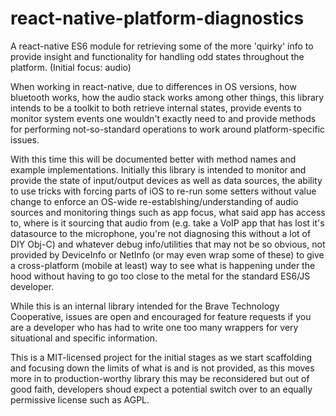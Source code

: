 # react-native-platform-diagnostics
A react-native ES6 module for retrieving some of the more 'quirky' info to provide insight and functionality for handling odd states throughout the platform. (Initial focus: audio)

When working in react-native, due to differences in OS versions, how bluetooth works, how the audio stack works among other things, this library intends to be a toolkit to both retrieve internal states, provide events to monitor system events one wouldn't exactly need to and provide methods for performing not-so-standard operations to work around platform-specific issues.

With this time this will be documented better with method names and example implementations. Initially this library is intended to monitor and provide the state of input/output devices as well as data sources, the ability to use tricks with forcing parts of iOS to re-run some setters without value change to enforce an OS-wide re-establshing/understanding of audio sources and monitoring things such as app focus, what said app has access to, where is it sourcing that audio from (e.g. take a VoIP app that has lost it's datasource to the microphone, you're not diagnosing this without a lot of DIY Obj-C) and whatever debug info/utilities that may not be so obvious, not provided by DeviceInfo or NetInfo (or may even wrap some of these) to give a cross-platform (mobile at least) way to see what is happening under the hood without having to go too close to the metal for the standard ES6/JS developer.

While this is an internal library intended for the Brave Technology Cooperative, issues are open and encouraged for feature requests if you are a developer who has had to write one too many wrappers for very situational and specific information.

This is a MIT-licensed project for the initial stages as we start scaffolding and focusing down the limits of what is and is not provided, as this moves more in to production-worthy library this may be reconsidered but out of good faith, developers shoud expect a potential switch over to an equally permissive license such as AGPL.
